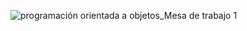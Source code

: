 ![programación orientada a objetos_Mesa de trabajo 1](https://github.com/jdmartinezrs/Object-oriented-programming/assets/157431644/dc110da7-dbd4-41ad-abbe-7e31d22817b6)
